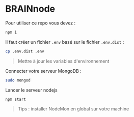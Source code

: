 # BRAINnode

Pour utiliser ce repo vous devez : 

```bash
npm i
```

Il faut créer un fichier `.env` basé sur le fichier `.env.dist` :

```bash
cp .env.dist .env
```
> Mettre à jour les variables d'environnement

Connecter votre serveur MongoDB : 

```bash
sudo mongod
```

Lancer le serveur nodejs

```bash
npm start
```

> Tips : installer NodeMon en global sur votre machine